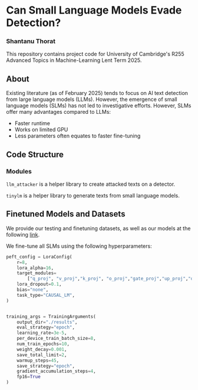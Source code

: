 # Can Small Language Models Evade Detection?
### Shantanu Thorat

This repository contains project code for University of Cambridge's R255 Advanced Topics in Machine-Learning Lent Term 2025. 

## About

Existing literature (as of February 2025) tends to focus on AI text detection from large language models (LLMs). However, the emergence of small language models (SLMs) has not led to investigative efforts. However, SLMs offer many advantages compared to LLMs:

- Faster runtime
- Works on limited GPU
- Less parameters often equates to faster fine-tuning

## Code Structure
### Modules

`llm_attacker` is a helper library to create attacked texts on a detector. 

`tinylm` is a helper library to generate texts from small language models. 

## Finetuned Models and Datasets

We provide our testing and finetuning datasets, as well as our models at the following [link](https://huggingface.co/collections/ShantanuT01/r255-67e2f764cf1146a8fbd7f0c8). 

We fine-tune all SLMs using the following hyperparameters:
```python
peft_config = LoraConfig(
    r=8,
    lora_alpha=16,
    target_modules=
        ["q_proj", "v_proj","k_proj", "o_proj","gate_proj","up_proj","down_proj"],#"gate_proj"],
    lora_dropout=0.1,
    bias="none",
    task_type="CAUSAL_LM",
)


training_args = TrainingArguments(
    output_dir="./results",
    eval_strategy="epoch",
    learning_rate=3e-5,
    per_device_train_batch_size=8,
    num_train_epochs=10,
    weight_decay=0.001,
    save_total_limit=2,
    warmup_steps=45,
    save_strategy="epoch",
    gradient_accumulation_steps=4,
    fp16=True
)
```

